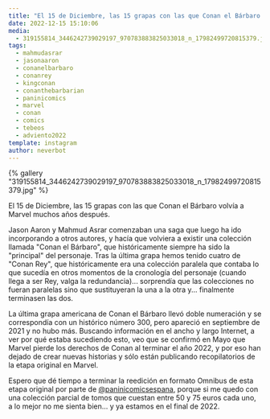 ```yaml
---
title: "El 15 de Diciembre, las 15 grapas con las que Conan el Bárbaro volvía a Marvel muchos años después"
date: 2022-12-15 15:10:06
media: 
  - 319155814_3446242739029197_970783883825033018_n_17982499720815379.jpg
tags: 
  - mahmudasrar
  - jasonaaron
  - conanelbarbaro
  - conanrey
  - kingconan
  - conanthebarbarian
  - paninicomics
  - marvel
  - conan
  - comics
  - tebeos
  - adviento2022
template: instagram
author: neverbot
---
```


{% gallery "319155814_3446242739029197_970783883825033018_n_17982499720815379.jpg" %}

El 15 de Diciembre, las 15 grapas con las que Conan el Bárbaro volvía a Marvel muchos años después.

Jason Aaron y Mahmud Asrar comenzaban una saga que luego ha ido incorporando a otros autores, y hacía que volviera a existir una colección llamada "Conan el Bárbaro", que históricamente siempre ha sido la "principal" del personaje. Tras la última grapa hemos tenido cuatro de "Conan Rey", que históricamente era una colección paralela que contaba lo que sucedía en otros momentos de la cronología del personaje (cuando llega a ser Rey, valga la redundancia)... sorprendía que las colecciones no fueran paralelas sino que sustituyeran la una a la otra y... finalmente terminasen las dos.

La última grapa americana de Conan el Bárbaro llevó doble numeración y se correspondía con un histórico número 300, pero apareció en septiembre de 2021  y no hubo más. Buscando información en el ancho y largo Internet, a ver por qué estaba sucediendo esto, veo que se confirmó en Mayo que Marvel pierde los derechos de Conan al terminar el año 2022, y por eso han dejado de crear nuevas historias y sólo están publicando recopilatorios de la etapa original en Marvel.

Espero que dé tiempo a terminar la reedición en formato Omnibus de esta etapa original por parte de [@paninicomicsespana](https://instagram.com/paninicomicsespana), porque si me quedo con una colección parcial de tomos que cuestan entre 50 y 75 euros cada uno, a lo mejor no me sienta bien... y ya estamos en el final de 2022.
